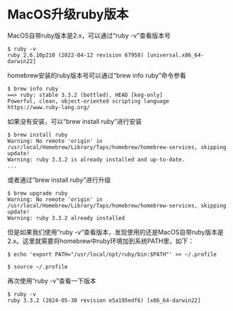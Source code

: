 # MacOS升级ruby版本

MacOS自带ruby版本是2.x，可以通过“ruby -v”查看版本号

``` shell
$ ruby -v
ruby 2.6.10p210 (2022-04-12 revision 67958) [universal.x86_64-darwin22]
```

homebrew安装的ruby版本号可以通过“brew info ruby”命令参看

``` shell
$ brew info ruby
==> ruby: stable 3.3.2 (bottled), HEAD [keg-only]
Powerful, clean, object-oriented scripting language
https://www.ruby-lang.org/
```

如果没有安装，可以“brew install ruby”进行安装

``` shell
$ brew install ruby
Warning: No remote 'origin' in /usr/local/Homebrew/Library/Taps/homebrew/homebrew-services, skipping update!
Warning: ruby 3.3.2 is already installed and up-to-date.
...
```

或者通过“brew install ruby”进行升级

``` shell
$ brew upgrade ruby
Warning: No remote 'origin' in /usr/local/Homebrew/Library/Taps/homebrew/homebrew-services, skipping update!
Warning: ruby 3.3.2 already installed
```

但是如果我们使用“ruby -v”查看版本，发现使用的还是MacOS自带ruby版本是2.x。这里就需要将homebrew中ruby环境加到系统PATH里，如下：

``` shell
$ echo 'export PATH="/usr/local/opt/ruby/bin:$PATH"' >> ~/.profile

$ source ~/.profile
```

再次使用“ruby -v”查看一下版本

``` shell
$ ruby -v
ruby 3.3.2 (2024-05-30 revision e5a195edf6) [x86_64-darwin22]
```
